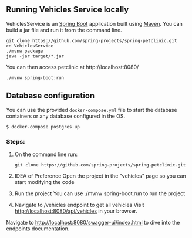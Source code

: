 ## Running Vehicles Service locally
VehiclesService is an [Spring Boot](https://spring.io/guides/gs/spring-boot) application built using [Maven](https://spring.io/guides/gs/maven/). You can build a jar file and run it from the command line.


```
git clone https://github.com/spring-projects/spring-petclinic.git
cd VehiclesService
./mvnw package
java -jar target/*.jar
```

You can then access petclinic at http://localhost:8080/

```
./mvnw spring-boot:run
```

## Database configuration

You can use the provided `docker-compose.yml` file to start the database containers or any database configured in the OS.

```
$ docker-compose postgres up
```

### Steps:

1) On the command line run:
    ```
    git clone https://github.com/spring-projects/spring-petclinic.git
    ```

2) IDEA of Preference
    Open the project in the "vehicles" page so you can start modifying the code
    
3) Run the project
    You can use ./mvnw spring-boot:run to run the project

3) Navigate to /vehicles endpoint to get all vehicles
    Visit [http://localhost:8080/api/vehicles](http://localhost:8080/api/vehicles) in your browser.


Navigate to [http://localhost:8080/swagger-ui/index.html](http://localhost:8080/swagger-ui/index.html) to dive into the endpoints documentation.
